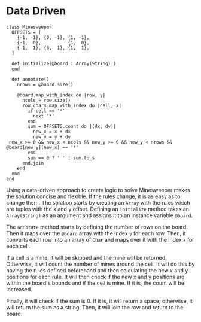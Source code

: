 # Data Driven

```crystal
class Minesweeper
  OFFSETS = [
    {-1, -1}, {0, -1}, {1, -1},
    {-1,  0},          {1,  0},
    {-1,  1}, {0,  1}, {1,  1},
  ]

  def initialize(@board : Array(String) )
  end

  def annotate()
    nrows = @board.size()
    
    @board.map_with_index do |row, y|
      ncols = row.size()
      row.chars.map_with_index do |cell, x|
        if cell == '*'
          next '*'
        end
        sum = OFFSETS.count do |(dx, dy)|
          new_x = x + dx
          new_y = y + dy
 new_x >= 0 && new_x < ncols && new_y >= 0 && new_y < nrows && @board[new_y][new_x] == '*'
        end
        sum == 0 ? ' ' : sum.to_s
      end.join
    end
  end
end
```

Using a data-driven approach to create logic to solve Minesweeper makes the solution concise and flexible.
If the rules change, it is as easy as to change them.
The solution starts by creating an `Array` with the rules which are tuples with the x and y offset.
Defining an `initialize` method takes an `Array(String)` as an argument and assigns it to an instance variable `@board`.

The `annotate` method starts by defining the number of rows on the board.
Then it maps over the `@board` array with the index `y` for each row.
Then, it converts each row into an array of `Char` and maps over it with the index `x` for each cell.

If a cell is a mine, it will be skipped and the mine will be returned.
Otherwise, it will count the number of mines around the cell.
It will do this by having the rules defined beforehand and then calculating the new x and y positions for each rule.
It will then check if the new x and y positions are within the board's bounds and if the cell is mine.
If it is, the count will be increased.

Finally, it will check if the sum is 0. If it is, it will return a space; otherwise, it will return the sum as a string.
Then, it will join the row and return to the board.
